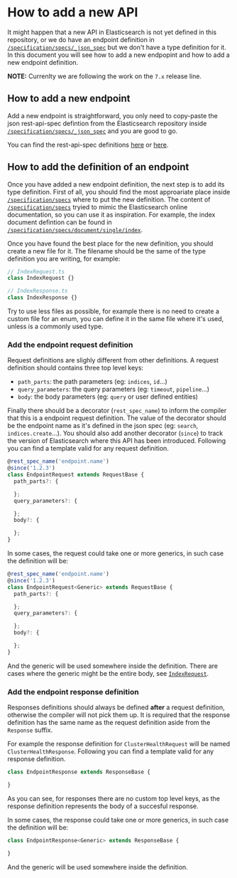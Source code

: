 # How to add a new API

It might happen that a new API in Elasticsearch is not yet defined
in this repository, or we do have an endpoint definition in [`/specification/specs/_json_spec`](../specification/specs/_json_spec)
but we don't have a type definition for it.
In this document you will see how to add a new endpopint and how to add a new endpoint definition.

**NOTE:** Currenlty we are following the work on the `7.x` release line.

## How to add a new endpoint

Add a new endpoint is straightforward, you only need to copy-paste the json rest-api-spec defintion
from the Elasticsearch repository inside [`/specification/specs/_json_spec`](../specification/specs/_json_spec)
and you are good to go.

You can find the rest-api-spec definitions [here](https://github.com/elastic/elasticsearch/tree/7.x/rest-api-spec/src/main/resources/rest-api-spec/api)
or [here](https://github.com/elastic/elasticsearch/tree/7.x/x-pack/plugin/src/test/resources/rest-api-spec/api).

## How to add the definition of an endpoint

Once you have added a new endpoint definition, the next step is to add its type definition.
First of all, you should find the most approariate place inside [`/specification/specs`](../specification/specs)
where to put the new definition. The content of [`/specification/specs`](../specification/specs)
tryied to mimic the Elasticsearch online documentation, so you can use it as inspiration.
For example, the index document defintion can be found in [`/specification/specs/document/single/index`](../specification/specs/document/single/index).

Once you have found the best place for the new definition, you should create a new file for it.
The filename should be the same of the type definition you are writing, for example:

```ts
// IndexRequest.ts
class IndexRequest {}
```

```ts
// IndexResponse.ts
class IndexResponse {}
```

Try to use less files as possible, for example there is no need to create a custom file for an enum,
you can define it in the same file where it's used, unless is a commonly used type.

### Add the endpoint request definition

Request definitions are slighly different from other definitions.
A request definition should contains three top level keys:

- `path_parts`: the path parameters (eg: `indices`, `id`...)
- `query_parameters`: the query parameters (eg: `timeout`, `pipeline`...)
- `body`: the body parameters (eg: `query` or user defined entities)

Finally there should be a decorator (`rest_spec_name`) to inform the compiler that this is a endpoint request definition.
The value of the decorator should be the endpoint name as it's defined in the json spec (eg: `search`, `indices.create`...).
You should also add another decorator (`since`) to track the version of Elasticsearch where this API has been introduced.
Following you can find a template valid for any request definition.

```ts
@rest_spec_name('endpoint.name')
@since('1.2.3')
class EndpointRequest extends RequestBase {
  path_parts?: {

  };
  query_parameters?: {

  };
  body?: {

  };
}
```

In some cases, the request could take one or more generics, in such case the definition will be:
```ts
@rest_spec_name('endpoint.name')
@since('1.2.3')
class EndpointRequest<Generic> extends RequestBase {
  path_parts?: {

  };
  query_parameters?: {

  };
  body?: {

  };
}
```
And the generic will be used somewhere inside the definition.
There are cases where the generic might be the entire body, see [`IndexRequest`](../specification/specs/document/single/index/IndexRequest.ts).

### Add the endpoint response definition

Responses definitions should always be defined **after** a request definition,
otherwise the compiler will not pick them up. It is required that the response
definition has the same name as the request definition aside from the `Response` suffix.

For example the response definition for `ClusterHealthRequest` will be named `ClusterHealthResponse`.
Following you can find a template valid for any response definition.

```ts
class EndpointResponse extends ResponseBase {

}
```

As you can see, for responses there are no custom top level keys, as the
response definition represents the body of a succesful response.

In some cases, the response could take one or more generics, in such case the definition will be:
```ts
class EndpointResponse<Generic> extends ResponseBase {

}
```
And the generic will be used somewhere inside the definition.